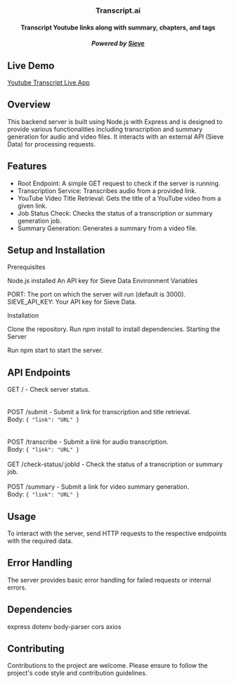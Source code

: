 


<div align="center">
  <h3>Transcript.ai</h3>
  <h4>Transcript Youtube links along with summary, chapters, and tags</h4>
  <h5>Powered by <a href="https://www.sievedata.com/">Sieve</a>
</div>

## Live Demo
[Youtube Transcript Live App](https://transcript-fe.vercel.app/)

## Overview
This backend server is built using Node.js with Express and is designed to provide various functionalities including transcription and summary generation for audio and video files. It interacts with an external API (Sieve Data) for processing requests.

## Features
* Root Endpoint: A simple GET request to check if the server is running. <br />
* Transcription Service: Transcribes audio from a provided link. <br /> 
* YouTube Video Title Retrieval: Gets the title of a YouTube video from a given link. <br /> 
* Job Status Check: Checks the status of a transcription or summary generation job. <br />
* Summary Generation: Generates a summary from a video file. <br />

## Setup and Installation

Prerequisites

Node.js installed
An API key for Sieve Data
Environment Variables

PORT: The port on which the server will run (default is 3000).
SIEVE_API_KEY: Your API key for Sieve Data.

Installation

Clone the repository.
Run npm install to install dependencies.
Starting the Server

Run npm start to start the server.

## API Endpoints
GET / - Check server status. <br /> <br />  
POST /submit - Submit a link for transcription and title retrieval. <br />
Body: `{ "link": "URL" }` <br /> <br />  
POST /transcribe - Submit a link for audio transcription. <br /> 
Body: `{ "link": "URL" }` <br /> <br />
GET /check-status/:jobId - Check the status of a transcription or summary job. <br /> <br /> 
POST /summary - Submit a link for video summary generation. <br />
Body: `{ "link": "URL" }` <br />

## Usage

To interact with the server, send HTTP requests to the respective endpoints with the required data.

## Error Handling

The server provides basic error handling for failed requests or internal errors.

## Dependencies
express
dotenv
body-parser
cors
axios

## Contributing

Contributions to the project are welcome. Please ensure to follow the project's code style and contribution guidelines.